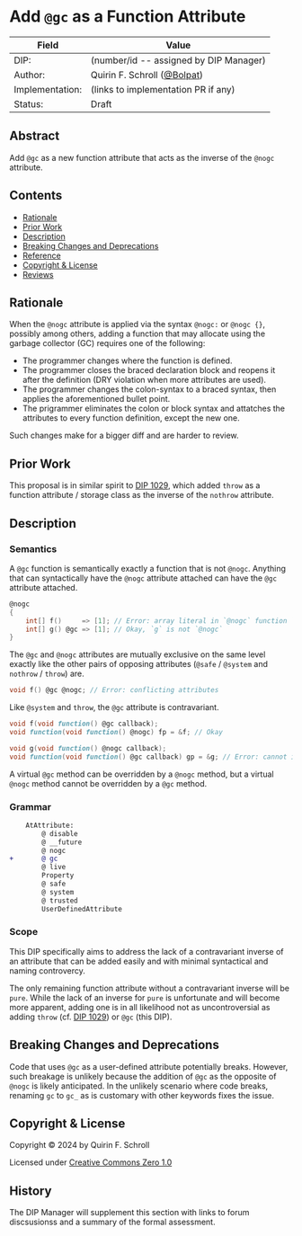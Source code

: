 # Add `@gc` as a Function Attribute

| Field           | Value                                                           |
|-----------------|-----------------------------------------------------------------|
| DIP:            | (number/id -- assigned by DIP Manager)                          |
| Author:         | Quirin F. Schroll ([@Bolpat](github.com/Bolpat))                |
| Implementation: | (links to implementation PR if any)                             |
| Status:         | Draft                                                           |

## Abstract

Add `@gc` as a new function attribute that acts as the inverse of the `@nogc` attribute.

## Contents
* [Rationale](#rationale)
* [Prior Work](#prior-work)
* [Description](#description)
* [Breaking Changes and Deprecations](#breaking-changes-and-deprecations)
* [Reference](#reference)
* [Copyright & License](#copyright--license)
* [Reviews](#reviews)

## Rationale

When the `@nogc` attribute is applied via the syntax `@nogc:` or `@nogc {}`,
possibly among others,
adding a function that may allocate using the garbage collector (GC) requires one of the following:
* The programmer changes where the function is defined.
* The programmer closes the braced declaration block and reopens it after the definition (DRY violation when more attributes are used).
* The programmer changes the colon-syntax to a braced syntax, then applies the aforementioned bullet point.
* The prigrammer eliminates the colon or block syntax and attatches the attributes to every function definition, except the new one.

Such changes make for a bigger diff and are harder to review.

## Prior Work

This proposal is in similar spirit to [DIP 1029](https://github.com/dlang/DIPs/blob/master/DIPs/accepted/DIP1029.md),
which added `throw` as a function attribute / storage class as the inverse of the `nothrow` attribute.

## Description

### Semantics

A `@gc` function is semantically exactly a function that is not `@nogc`.
Anything that can syntactically have the `@nogc` attribute attached can have the `@gc` attribute attached.

```d
@nogc
{
    int[] f()     => [1]; // Error: array literal in `@nogc` function `f` may cause a GC allocation
    int[] g() @gc => [1]; // Okay, `g` is not `@nogc`
}
```

The `@gc` and `@nogc` attributes are mutually exclusive on the same level
exactly like the other pairs of opposing attributes (`@safe` / `@system` and `nothrow` / `throw`) are.

```d
void f() @gc @nogc; // Error: conflicting attributes
```

Like `@system` and `throw`, the `@gc` attribute is contravariant.
```d
void f(void function() @gc callback);
void function(void function() @nogc) fp = &f; // Okay

void g(void function() @nogc callback);
void function(void function() @gc callback) gp = &g; // Error: cannot implicitly convert expression `& g` of type `void function(void function() @nogc callback)` to `void function(void function() @gc callback)`
```
A virtual `@gc` method can be overridden by a `@nogc` method,
but a virtual `@nogc` method cannot be overridden by a `@gc` method.

### Grammar

```diff
    AtAttribute:
        @ disable
        @ __future
        @ nogc
+       @ gc
        @ live
        Property
        @ safe
        @ system
        @ trusted
        UserDefinedAttribute
```

### Scope

This DIP specifically aims to address the lack of a contravariant inverse of an attribute
that can be added easily and with minimal syntactical and naming controvercy.

The only remaining function attribute without a contravariant inverse will be `pure`.
While the lack of an inverse for `pure` is unfortunate and will become more apparent,
adding one is in all likelihood not as uncontroversial as adding `throw` (cf. [DIP 1029](https://github.com/dlang/DIPs/blob/master/DIPs/accepted/DIP1029.md))
or `@gc` (this DIP).

## Breaking Changes and Deprecations

Code that uses `@gc` as a user-defined attribute potentially breaks.
However, such breakage is unlikely because the addition of `@gc` as the opposite of `@nogc` is likely anticipated.
In the unlikely scenario where code breaks,
renaming `gc` to `gc_` as is customary with other keywords fixes the issue.

## Copyright & License
Copyright © 2024 by Quirin F. Schroll

Licensed under [Creative Commons Zero 1.0](https://creativecommons.org/publicdomain/zero/1.0/legalcode.txt)

## History
The DIP Manager will supplement this section with links to forum discsusionss and a summary of the formal assessment.
